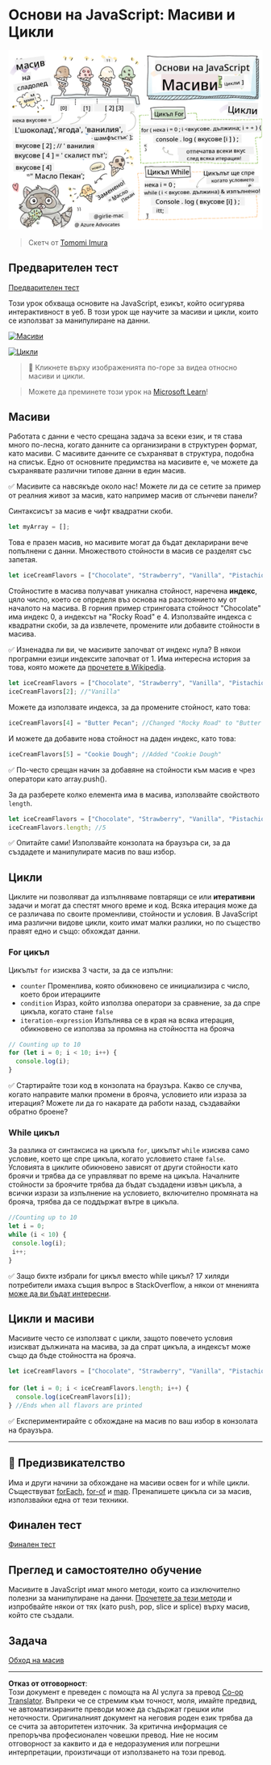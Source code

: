 <!--
CO_OP_TRANSLATOR_METADATA:
{
  "original_hash": "3f7f87871312cf6cc12662da7d973182",
  "translation_date": "2025-08-27T22:11:03+00:00",
  "source_file": "2-js-basics/4-arrays-loops/README.md",
  "language_code": "bg"
}
-->
# Основи на JavaScript: Масиви и Цикли

![Основи на JavaScript - Масиви](../../../../translated_images/webdev101-js-arrays.439d7528b8a294558d0e4302e448d193f8ad7495cc407539cc81f1afe904b470.bg.png)
> Скетч от [Tomomi Imura](https://twitter.com/girlie_mac)

## Предварителен тест
[Предварителен тест](https://ashy-river-0debb7803.1.azurestaticapps.net/quiz/13)

Този урок обхваща основите на JavaScript, езикът, който осигурява интерактивност в уеб. В този урок ще научите за масиви и цикли, които се използват за манипулиране на данни.

[![Масиви](https://img.youtube.com/vi/1U4qTyq02Xw/0.jpg)](https://youtube.com/watch?v=1U4qTyq02Xw "Масиви")

[![Цикли](https://img.youtube.com/vi/Eeh7pxtTZ3k/0.jpg)](https://www.youtube.com/watch?v=Eeh7pxtTZ3k "Цикли")

> 🎥 Кликнете върху изображенията по-горе за видеа относно масиви и цикли.

> Можете да преминете този урок на [Microsoft Learn](https://docs.microsoft.com/learn/modules/web-development-101-arrays/?WT.mc_id=academic-77807-sagibbon)!

## Масиви

Работата с данни е често срещана задача за всеки език, и тя става много по-лесна, когато данните са организирани в структурен формат, като масиви. С масивите данните се съхраняват в структура, подобна на списък. Едно от основните предимства на масивите е, че можете да съхранявате различни типове данни в един масив.

✅ Масивите са навсякъде около нас! Можете ли да се сетите за пример от реалния живот за масив, като например масив от слънчеви панели?

Синтаксисът за масив е чифт квадратни скоби.

```javascript
let myArray = [];
```

Това е празен масив, но масивите могат да бъдат декларирани вече попълнени с данни. Множеството стойности в масив се разделят със запетая.

```javascript
let iceCreamFlavors = ["Chocolate", "Strawberry", "Vanilla", "Pistachio", "Rocky Road"];
```

Стойностите в масива получават уникална стойност, наречена **индекс**, цяло число, което се определя въз основа на разстоянието му от началото на масива. В горния пример стринговата стойност "Chocolate" има индекс 0, а индексът на "Rocky Road" е 4. Използвайте индекса с квадратни скоби, за да извлечете, промените или добавите стойности в масива.

✅ Изненадва ли ви, че масивите започват от индекс нула? В някои програмни езици индексите започват от 1. Има интересна история за това, която можете да [прочетете в Wikipedia](https://en.wikipedia.org/wiki/Zero-based_numbering).

```javascript
let iceCreamFlavors = ["Chocolate", "Strawberry", "Vanilla", "Pistachio", "Rocky Road"];
iceCreamFlavors[2]; //"Vanilla"
```

Можете да използвате индекса, за да промените стойност, като това:

```javascript
iceCreamFlavors[4] = "Butter Pecan"; //Changed "Rocky Road" to "Butter Pecan"
```

И можете да добавите нова стойност на даден индекс, като това:

```javascript
iceCreamFlavors[5] = "Cookie Dough"; //Added "Cookie Dough"
```

✅ По-често срещан начин за добавяне на стойности към масив е чрез оператори като array.push().

За да разберете колко елемента има в масива, използвайте свойството `length`.

```javascript
let iceCreamFlavors = ["Chocolate", "Strawberry", "Vanilla", "Pistachio", "Rocky Road"];
iceCreamFlavors.length; //5
```

✅ Опитайте сами! Използвайте конзолата на браузъра си, за да създадете и манипулирате масив по ваш избор.

## Цикли

Циклите ни позволяват да изпълняваме повтарящи се или **итеративни** задачи и могат да спестят много време и код. Всяка итерация може да се различава по своите променливи, стойности и условия. В JavaScript има различни видове цикли, които имат малки разлики, но по същество правят едно и също: обхождат данни.

### For цикъл

Цикълът `for` изисква 3 части, за да се изпълни:
- `counter` Променлива, която обикновено се инициализира с число, което брои итерациите
- `condition` Израз, който използва оператори за сравнение, за да спре цикъла, когато стане `false`
- `iteration-expression` Изпълнява се в края на всяка итерация, обикновено се използва за промяна на стойността на брояча
  
```javascript
// Counting up to 10
for (let i = 0; i < 10; i++) {
  console.log(i);
}
```

✅ Стартирайте този код в конзолата на браузъра. Какво се случва, когато направите малки промени в брояча, условието или израза за итерация? Можете ли да го накарате да работи назад, създавайки обратно броене?

### While цикъл

За разлика от синтаксиса на цикъла `for`, цикълът `while` изисква само условие, което ще спре цикъла, когато условието стане `false`. Условията в циклите обикновено зависят от други стойности като броячи и трябва да се управляват по време на цикъла. Началните стойности за броячите трябва да бъдат създадени извън цикъла, а всички изрази за изпълнение на условието, включително промяната на брояча, трябва да се поддържат вътре в цикъла.

```javascript
//Counting up to 10
let i = 0;
while (i < 10) {
 console.log(i);
 i++;
}
```

✅ Защо бихте избрали for цикъл вместо while цикъл? 17 хиляди потребители имаха същия въпрос в StackOverflow, а някои от мненията [може да ви бъдат интересни](https://stackoverflow.com/questions/39969145/while-loops-vs-for-loops-in-javascript).

## Цикли и масиви

Масивите често се използват с цикли, защото повечето условия изискват дължината на масива, за да спрат цикъла, а индексът може също да бъде стойността на брояча.

```javascript
let iceCreamFlavors = ["Chocolate", "Strawberry", "Vanilla", "Pistachio", "Rocky Road"];

for (let i = 0; i < iceCreamFlavors.length; i++) {
  console.log(iceCreamFlavors[i]);
} //Ends when all flavors are printed
```

✅ Експериментирайте с обхождане на масив по ваш избор в конзолата на браузъра. 

---

## 🚀 Предизвикателство

Има и други начини за обхождане на масиви освен for и while цикли. Съществуват [forEach](https://developer.mozilla.org/docs/Web/JavaScript/Reference/Global_Objects/Array/forEach), [for-of](https://developer.mozilla.org/docs/Web/JavaScript/Reference/Statements/for...of) и [map](https://developer.mozilla.org/docs/Web/JavaScript/Reference/Global_Objects/Array/map). Пренапишете цикъла си за масив, използвайки една от тези техники.

## Финален тест
[Финален тест](https://ashy-river-0debb7803.1.azurestaticapps.net/quiz/14)

## Преглед и самостоятелно обучение

Масивите в JavaScript имат много методи, които са изключително полезни за манипулиране на данни. [Прочетете за тези методи](https://developer.mozilla.org/docs/Web/JavaScript/Reference/Global_Objects/Array) и изпробвайте някои от тях (като push, pop, slice и splice) върху масив, който сте създали.

## Задача

[Обход на масив](assignment.md)

---

**Отказ от отговорност**:  
Този документ е преведен с помощта на AI услуга за превод [Co-op Translator](https://github.com/Azure/co-op-translator). Въпреки че се стремим към точност, моля, имайте предвид, че автоматизираните преводи може да съдържат грешки или неточности. Оригиналният документ на неговия роден език трябва да се счита за авторитетен източник. За критична информация се препоръчва професионален човешки превод. Ние не носим отговорност за каквито и да е недоразумения или погрешни интерпретации, произтичащи от използването на този превод.